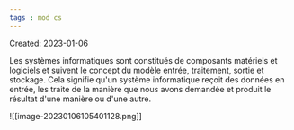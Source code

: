 ```yaml
---
tags : mod cs
---
```

Created: 2023-01-06

Les systèmes informatiques sont constitués de composants matériels et logiciels et
suivent le concept du modèle entrée, traitement, sortie et stockage. Cela signifie qu'un
système informatique reçoit des données en entrée, les traite de la manière que nous
avons demandée et produit le résultat d'une manière ou d'une autre.

![[image-20230106105401128.png]]

